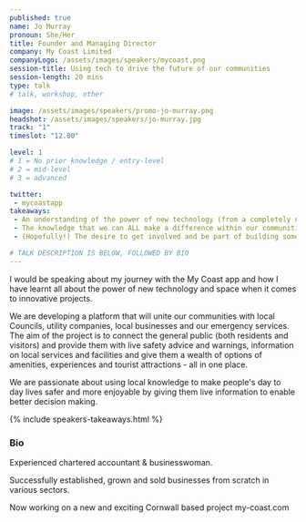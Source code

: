 ```yaml
---
published: true
name: Jo Murray
pronoun: She/Her
title: Founder and Managing Director
company: My Coast Limited
companyLogo: /assets/images/speakers/mycoast.png
session-title: Using tech to drive the future of our communities
session-length: 20 mins
type: talk
# talk, workshop, other

image: /assets/images/speakers/promo-jo-murray.png
headshot: /assets/images/speakers/jo-murray.jpg
track: "1"
timeslot: "12.00"

level: 1
# 1 = No prior knowledge / entry-level
# 2 = mid-level
# 3 = advanced

twitter:
 - mycoastapp
takeaways:
 - An understanding of the power of new technology (from a completely non-technical speaker!)
 - The knowledge that we can ALL make a difference within our communities and 
 - (Hopefully!) The desire to get involved and be part of building something the South West can shout about being the first ones to create

# TALK DESCRIPTION IS BELOW, FOLLOWED BY BIO
---
```


I would be speaking about my journey with the My Coast app and how I have learnt all about the power of new technology and space when it comes to innovative projects. 

We are developing a platform that will unite our communities with local Councils, utility companies, local businesses and our emergency services. The aim of the project is to connect the general public (both residents and visitors) and provide them with live safety advice and warnings, information on local services and facilities and give them a wealth of options of amenities, experiences and tourist attractions - all in one place. 

We are passionate about using local knowledge to make people's day to day lives safer and more enjoyable by giving them live information to enable better decision making.

{% include speakers-takeaways.html %}

<h3>Bio</h3>
Experienced chartered accountant & businesswoman.

Successfully established, grown and sold businesses from scratch in various sectors.

Now working on a new and exciting Cornwall based project my-coast.com